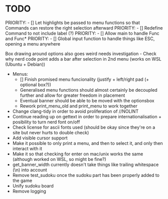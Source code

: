 # TODO
PRIORITY: - [] Let highlights be passed to menu functions so that Commands can restore the right selection afterward
PRIORITY: - [] Redefine Command to not include label (?)
PRIORITY: - [] Allow main to handle Func and Func*
PRIORITY: - [] Global input function to handle things like ESC, opening a menu anywhere

Box drawing around options also goes weird needs investigation
    - Check why nerd code point adds a bar after selection in 2nd menu (works on WSL (Ubuntu + Debian))
- Menus:
    - [] Finish promised menu funcionality (justify + left/right pad (+ optional box?))
    - Generalised menu functions should almost certainly be decoupled further and allow for greater freedom in placement
    - Eventual banner should be able to be moved with the optionsbox
    - Rework print_menu_old and print_menu to work together
- Change clang-tidy in order to avoid proliferation of //NOLINT
- Continue reading up on gettext in order to prepare internationalisation + posibility to turn nerd font on/off
- Check license for ascii fonts used (should be okay since they're on a site but never hurts to double check)
- Add visible cursor support
- Make it possible to only print a menu, and then to select it, and only then interact with it
- Make it so that checking for enter on mac/unix works the same (although worked on WSL, so might be fine?)
- get_banner_width currently doesn't take things like trailing whitespace (\n) into account
- Remove test_sudoku once the sudoku part has been properly added to the game
- Unify sudoku board
- Remove logging
